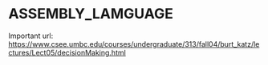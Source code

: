 # ASSEMBLY_LAMGUAGE
Important url: https://www.csee.umbc.edu/courses/undergraduate/313/fall04/burt_katz/lectures/Lect05/decisionMaking.html
